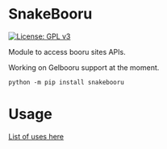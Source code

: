 # SnakeBooru
[![License: GPL v3](https://img.shields.io/badge/License-GPL%20v3-blue.svg)](http://www.gnu.org/licenses/gpl-3.0)

Module to access booru sites APIs.

Working on Gelbooru support at the moment.

```
python -m pip install snakebooru
```
# Usage

[List of uses here](https://github.com/berryytf/snakebooru/wiki/Usage)
